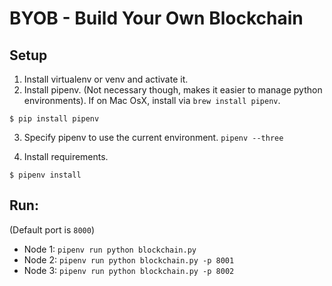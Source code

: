 # BYOB - Build Your Own Blockchain

## Setup

1. Install virtualenv or venv and activate it.
2. Install pipenv. (Not necessary though, makes it easier to manage python environments). If on Mac OsX, install via `brew install pipenv`.

```
$ pip install pipenv
```

3. Specify pipenv to use the current environment. `pipenv --three`

4. Install requirements.

```
$ pipenv install
```

## Run:

(Default port is `8000`)
* Node 1: `pipenv run python blockchain.py`
* Node 2: `pipenv run python blockchain.py -p 8001`
* Node 3: `pipenv run python blockchain.py -p 8002`
